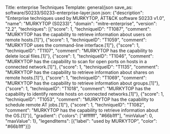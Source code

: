 Title: enterprise Techniques
Template: general/json
save_as: software/S0233/S0233-enterprise-layer.json
json: {"description": "Enterprise techniques used by MURKYTOP, ATT&CK software S0233 v1.0", "name": "MURKYTOP (S0233)", "domain": "mitre-enterprise", "version": "2.2", "techniques": [{"score": 1, "techniqueID": "T1087", "comment": "MURKYTOP has the capability to retrieve information about users on remote hosts.[1]"}, {"score": 1, "techniqueID": "T1059", "comment": "MURKYTOP uses the command-line interface.[1]"}, {"score": 1, "techniqueID": "T1107", "comment": "MURKYTOP has the capability to delete local files.[1]"}, {"score": 1, "techniqueID": "T1046", "comment": "MURKYTOP has the capability to scan for open ports on hosts in a connected network.[1]"}, {"score": 1, "techniqueID": "T1135", "comment": "MURKYTOP has the capability to retrieve information about shares on remote hosts.[1]"}, {"score": 1, "techniqueID": "T1069", "comment": "MURKYTOP has the capability to retrieve information about groups.[1]"}, {"score": 1, "techniqueID": "T1018", "comment": "MURKYTOP has the capability to identify remote hosts on connected networks.[1]"}, {"score": 1, "techniqueID": "T1053", "comment": "MURKYTOP has the capability to schedule remote AT jobs.[1]"}, {"score": 1, "techniqueID": "T1082", "comment": "MURKYTOP has the capability to retrieve information about the OS.[1]"}], "gradient": {"colors": ["#ffffff", "#66b1ff"], "minValue": 0, "maxValue": 1}, "legendItems": [{"label": "used by MURKYTOP", "color": "#66b1ff"}]}